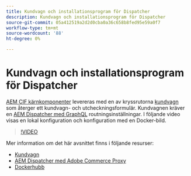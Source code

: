 ```yaml
---
title: Kundvagn och installationsprogram för Dispatcher
description: Kundvagn och installationsprogram för Dispatcher
source-git-commit: 05a412519a2d2d0cba0a36c658b8fed95e59a0f7
workflow-type: tm+mt
source-wordcount: '88'
ht-degree: 0%

---
```



# Kundvagn och installationsprogram för Dispatcher

[AEM CIF kärnkomponenter](https://github.com/adobe/aem-core-cif-components) levereras med en av kryssrutorna [kundvagn](https://github.com/adobe/aem-core-cif-components/tree/master/ui.apps/src/main/content/jcr_root/apps/core/cif/components/commerce/minicart/v1/minicart) som återger ett kundvagn- och utcheckningsformulär. Kundvagnen kräver en [AEM Dispatcher med GraphQL](https://github.com/adobe/aem-core-cif-components/blob/master/dispatcher) routningsinställningar. I följande video visas en lokal konfiguration och konfiguration med en Docker-bild.

>[!VIDEO](https://video.tv.adobe.com/v/29656/?quality=12)

Mer information om det här avsnittet finns i följande resurser:

- [Kundvagn](https://github.com/adobe/aem-core-cif-components/tree/master/ui.apps/src/main/content/jcr_root/apps/core/cif/components/commerce/minicart/v1/minicart)
- [AEM Dispatcher med Adobe Commerce Proxy](https://github.com/adobe/aem-core-cif-components/tree/master/dispatcher)
- [Dockerhubb](https://hub.docker.com/)
